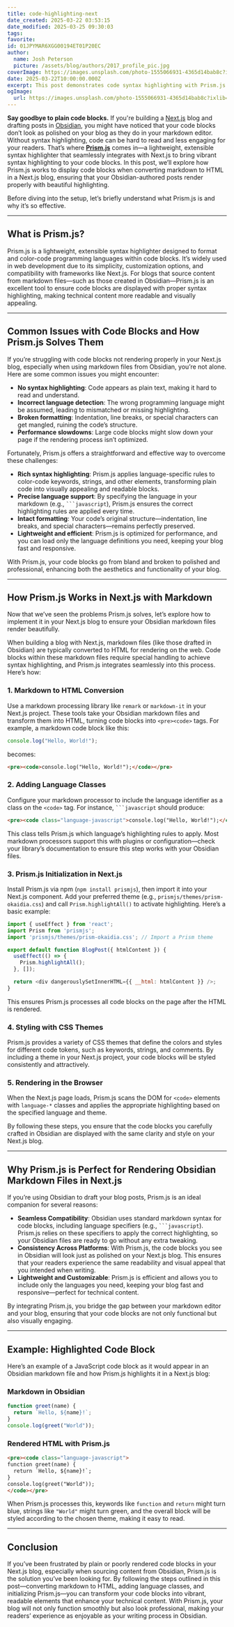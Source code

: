 ```yaml
---
title: code-highlighting-next
date_created: 2025-03-22 03:53:15
date_modified: 2025-03-25 09:30:03
tags: 
favorite: 
id: 01JPYMAR6XGG00194ET01P20EC
author:
  name: Josh Peterson
  picture: /assets/blog/authors/2017_profile_pic.jpg
coverImage: https://images.unsplash.com/photo-1555066931-4365d14bab8c?ixlib=rb-4.0.3&ixid=M3wxMjA3fDB8MHxwaG90by1wYWdlfHx8fGVufDB8fHx8fA%3D%3D&auto=format&fit=crop&w=1770&q=80
date: 2025-03-22T10:00:00.000Z
excerpt: This post demonstrates code syntax highlighting with Prism.js in our Next.js blog.
ogImage:
  url: https://images.unsplash.com/photo-1555066931-4365d14bab8c?ixlib=rb-4.0.3&ixid=M3wxMjA3fDB8MHxwaG90by1wYWdlfHx8fGVufDB8fHx8fA%3D%3D&auto=format&fit=crop&w=1770&q=80
---
```

**Say goodbye to plain code blocks.** If you're building a [Next.js](https://nextjs.org/) blog and drafting posts in [Obsidian](https://obsidian.md/), you might have noticed that your code blocks don’t look as polished on your blog as they do in your markdown editor. Without syntax highlighting, code can be hard to read and less engaging for your readers. That’s where **[Prism.js](https://prismjs.com/)** comes in—a lightweight, extensible syntax highlighter that seamlessly integrates with Next.js to bring vibrant syntax highlighting to your code blocks. In this post, we’ll explore how Prism.js works to display code blocks when converting markdown to HTML in a Next.js blog, ensuring that your Obsidian-authored posts render properly with beautiful highlighting.

Before diving into the setup, let’s briefly understand what Prism.js is and why it’s so effective.

---

## What is Prism.js?

Prism.js is a lightweight, extensible syntax highlighter designed to format and color-code programming languages within code blocks. It’s widely used in web development due to its simplicity, customization options, and compatibility with frameworks like Next.js. For blogs that source content from markdown files—such as those created in Obsidian—Prism.js is an excellent tool to ensure code blocks are displayed with proper syntax highlighting, making technical content more readable and visually appealing.

---

## Common Issues with Code Blocks and How Prism.js Solves Them

If you’re struggling with code blocks not rendering properly in your Next.js blog, especially when using markdown files from Obsidian, you’re not alone. Here are some common issues you might encounter:

- **No syntax highlighting**: Code appears as plain text, making it hard to read and understand.
- **Incorrect language detection**: The wrong programming language might be assumed, leading to mismatched or missing highlighting.
- **Broken formatting**: Indentation, line breaks, or special characters can get mangled, ruining the code’s structure.
- **Performance slowdowns**: Large code blocks might slow down your page if the rendering process isn’t optimized.

Fortunately, Prism.js offers a straightforward and effective way to overcome these challenges:

- **Rich syntax highlighting**: Prism.js applies language-specific rules to color-code keywords, strings, and other elements, transforming plain code into visually appealing and readable blocks.
- **Precise language support**: By specifying the language in your markdown (e.g., ```` ```javascript ````), Prism.js ensures the correct highlighting rules are applied every time.
- **Intact formatting**: Your code’s original structure—indentation, line breaks, and special characters—remains perfectly preserved.
- **Lightweight and efficient**: Prism.js is optimized for performance, and you can load only the language definitions you need, keeping your blog fast and responsive.

With Prism.js, your code blocks go from bland and broken to polished and professional, enhancing both the aesthetics and functionality of your blog.

---

## How Prism.js Works in Next.js with Markdown

Now that we’ve seen the problems Prism.js solves, let’s explore how to implement it in your Next.js blog to ensure your Obsidian markdown files render beautifully.

When building a blog with Next.js, markdown files (like those drafted in Obsidian) are typically converted to HTML for rendering on the web. Code blocks within these markdown files require special handling to achieve syntax highlighting, and Prism.js integrates seamlessly into this process. Here’s how:

### 1. Markdown to HTML Conversion

Use a markdown processing library like `remark` or `markdown-it` in your Next.js project. These tools take your Obsidian markdown files and transform them into HTML, turning code blocks into `<pre><code>` tags. For example, a markdown code block like this:

```javascript
console.log("Hello, World!");
```

becomes:

```html
<pre><code>console.log("Hello, World!");</code></pre>
```

### 2. Adding Language Classes

Configure your markdown processor to include the language identifier as a class on the `<code>` tag. For instance, ```` ```javascript ```` should produce:

```html
<pre><code class="language-javascript">console.log("Hello, World!");</code></pre>
```

This class tells Prism.js which language’s highlighting rules to apply. Most markdown processors support this with plugins or configuration—check your library’s documentation to ensure this step works with your Obsidian files.

### 3. Prism.js Initialization in Next.js

Install Prism.js via npm (`npm install prismjs`), then import it into your Next.js component. Add your preferred theme (e.g., `prismjs/themes/prism-okaidia.css`) and call `Prism.highlightAll()` to activate highlighting. Here’s a basic example:

```javascript
import { useEffect } from 'react';
import Prism from 'prismjs';
import 'prismjs/themes/prism-okaidia.css'; // Import a Prism theme

export default function BlogPost({ htmlContent }) {
  useEffect(() => {
    Prism.highlightAll();
  }, []);

  return <div dangerouslySetInnerHTML={{ __html: htmlContent }} />;
}
```

This ensures Prism.js processes all code blocks on the page after the HTML is rendered.

### 4. Styling with CSS Themes

Prism.js provides a variety of CSS themes that define the colors and styles for different code tokens, such as keywords, strings, and comments. By including a theme in your Next.js project, your code blocks will be styled consistently and attractively.

### 5. Rendering in the Browser

When the Next.js page loads, Prism.js scans the DOM for `<code>` elements with `language-*` classes and applies the appropriate highlighting based on the specified language and theme.

By following these steps, you ensure that the code blocks you carefully crafted in Obsidian are displayed with the same clarity and style on your Next.js blog.

---

## Why Prism.js is Perfect for Rendering Obsidian Markdown Files in Next.js

If you’re using Obsidian to draft your blog posts, Prism.js is an ideal companion for several reasons:

- **Seamless Compatibility**: Obsidian uses standard markdown syntax for code blocks, including language specifiers (e.g., ```` ```javascript ````). Prism.js relies on these specifiers to apply the correct highlighting, so your Obsidian files are ready to go without any extra tweaking.
- **Consistency Across Platforms**: With Prism.js, the code blocks you see in Obsidian will look just as polished on your Next.js blog. This ensures that your readers experience the same readability and visual appeal that you intended when writing.
- **Lightweight and Customizable**: Prism.js is efficient and allows you to include only the languages you need, keeping your blog fast and responsive—perfect for technical content.

By integrating Prism.js, you bridge the gap between your markdown editor and your blog, ensuring that your code blocks are not only functional but also visually engaging.

---

## Example: Highlighted Code Block

Here’s an example of a JavaScript code block as it would appear in an Obsidian markdown file and how Prism.js highlights it in a Next.js blog:

### Markdown in Obsidian

```javascript
function greet(name) {
  return `Hello, ${name}!`;
}
console.log(greet("World"));
```

### Rendered HTML with Prism.js

```html
<pre><code class="language-javascript">
function greet(name) {
  return `Hello, ${name}!`;
}
console.log(greet("World"));
</code></pre>
```

When Prism.js processes this, keywords like `function` and `return` might turn blue, strings like `"World"` might turn green, and the overall block will be styled according to the chosen theme, making it easy to read.

---

## Conclusion

If you’ve been frustrated by plain or poorly rendered code blocks in your Next.js blog, especially when sourcing content from Obsidian, Prism.js is the solution you’ve been looking for. By following the steps outlined in this post—converting markdown to HTML, adding language classes, and initializing Prism.js—you can transform your code blocks into vibrant, readable elements that enhance your technical content. With Prism.js, your blog will not only function smoothly but also look professional, making your readers’ experience as enjoyable as your writing process in Obsidian.